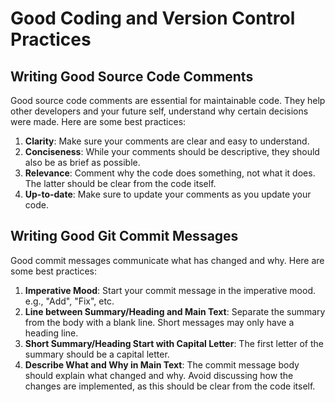 # Good Coding and Version Control Practices

## Writing Good Source Code Comments

Good source code comments are essential for maintainable code. They help other developers and your future self, understand why certain decisions were made. Here are some best practices:

1. **Clarity**: Make sure your comments are clear and easy to understand.
2. **Conciseness**: While your comments should be descriptive, they should also be as brief as possible.
3. **Relevance**: Comment why the code does something, not what it does. The latter should be clear from the code itself.
4. **Up-to-date**: Make sure to update your comments as you update your code. 

## Writing Good Git Commit Messages

Good commit messages communicate what has changed and why. Here are some best practices:

1. **Imperative Mood**: Start your commit message in the imperative mood. e.g., "Add", "Fix", etc.
2. **Line between Summary/Heading and Main Text**: Separate the summary from the body with a blank line. Short messages may only have a heading line.
3. **Short Summary/Heading Start with Capital Letter**: The first letter of the summary should be a capital letter.
4. **Describe What and Why in Main Text**: The commit message body should explain what changed and why. Avoid discussing how the changes are implemented, as this should be clear from the code itself.
